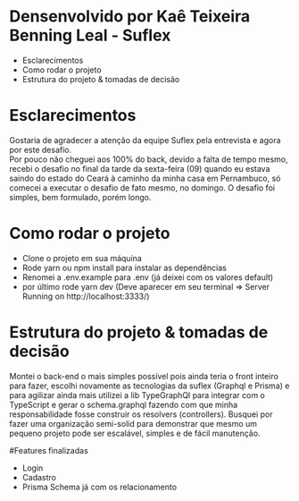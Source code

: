 # Densenvolvido por Kaê Teixeira Benning Leal - Suflex

- Esclarecimentos
- Como rodar o projeto
- Estrutura do projeto & tomadas de decisão

# Esclarecimentos
Gostaria de agradecer a atenção da equipe Suflex pela entrevista e agora por este desafio.
<br>
Por pouco não cheguei aos 100% do back, devido a falta de tempo mesmo, recebi o desafio no final da tarde da sexta-feira (09) quando eu estava saindo do estado do Ceará à caminho da minha casa em Pernambuco, só comecei a executar o desafio de fato mesmo, no domingo. O desafio foi simples, bem formulado, porém longo.

# Como rodar o projeto
- Clone o projeto em sua máquina
- Rode yarn ou npm install para instalar as dependências
- Renomei a .env.example para .env (já deixei com os valores default)
- por último rode yarn dev (Deve aparecer em seu terminal => Server Running on http://localhost:3333/)

# Estrutura do projeto & tomadas de decisão
Montei o back-end o mais simples possível pois ainda teria o front inteiro para fazer, escolhi novamente as tecnologias da suflex (Graphql e Prisma) e para agilizar ainda mais utilizei a lib TypeGraphQl para integrar com o TypeScript e gerar o schema.graphql fazendo com que minha responsabilidade fosse construir os resolvers (controllers). Busquei por fazer uma organização semi-solid para demonstrar que mesmo um pequeno projeto pode ser escalável, simples e de fácil manutenção.

#Features finalizadas 
- Login
- Cadastro
- Prisma Schema já com os relacionamento
